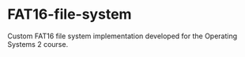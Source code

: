 # FAT16-file-system
Custom FAT16 file system implementation developed for the Operating Systems 2 course.





